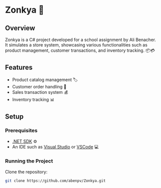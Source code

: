 # Zonkya 🛒

## Overview
Zonkya is a C# project developed for a school assignment by Ali Benacher. It simulates a store system, showcasing various functionalities such as product management, customer transactions, and inventory tracking. 📦💳

## Features
- Product catalog management 🏷️
- Customer order handling 🧾
- Sales transaction system 💰
- Inventory tracking 📊

## Setup

### Prerequisites
- [.NET SDK](https://dotnet.microsoft.com/download) ⚙️
- An IDE such as [Visual Studio](https://visualstudio.microsoft.com/) or [VSCode](https://code.visualstudio.com/) 💻

### Running the Project
Clone the repository:
```bash
git clone https://github.com/abenpv/Zonkya.git
